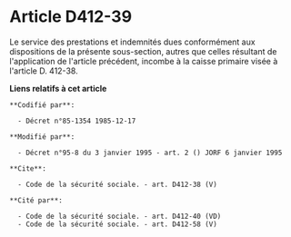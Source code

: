 # Article D412-39

Le service des prestations et indemnités dues conformément aux dispositions de la présente sous-section, autres que celles
résultant de l'application de l'article précédent, incombe à la caisse primaire visée à l'article D. 412-38.

**Liens relatifs à cet article**

	**Codifié par**:

	  - Décret n°85-1354 1985-12-17

	**Modifié par**:

	  - Décret n°95-8 du 3 janvier 1995 - art. 2 () JORF 6 janvier 1995

	**Cite**:

	  - Code de la sécurité sociale. - art. D412-38 (V)

	**Cité par**:

	  - Code de la sécurité sociale. - art. D412-40 (VD)
	  - Code de la sécurité sociale. - art. D412-58 (V)

